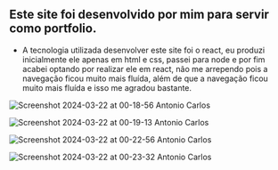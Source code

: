 ## Este site foi desenvolvido por mim para servir como portfolio.

- A tecnologia utilizada desenvolver este site foi o react, eu produzi inicialmente ele apenas em html e css, passei para node e por fim acabei optando por realizar ele em react, não me arrependo pois a navegação ficou muito mais fluída, além de que a navegação ficou muito mais fluída e isso me agradou bastante.

![Screenshot 2024-03-22 at 00-18-56 Antonio Carlos](https://github.com/accsj/Portfolio/assets/109449153/f68acdc6-a641-49b5-8769-87d4a4ab3461)



![Screenshot 2024-03-22 at 00-19-13 Antonio Carlos](https://github.com/accsj/Portfolio/assets/109449153/f2b91f98-5a5d-467d-a4bd-73c9d9fdf582)



![Screenshot 2024-03-22 at 00-22-56 Antonio Carlos](https://github.com/accsj/Portfolio/assets/109449153/cffc153a-c405-4886-b1ec-19f753f0c297)



![Screenshot 2024-03-22 at 00-23-32 Antonio Carlos](https://github.com/accsj/Portfolio/assets/109449153/437090cf-c630-456d-8706-712f74572e90)
